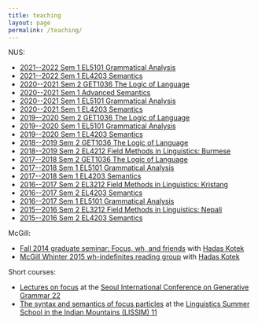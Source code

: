 ```yaml
---
title: teaching
layout: page
permalink: /teaching/
---
```


<!--## Current

## Previous
-->

NUS:
* [2021--2022 Sem 1 EL5101 Grammatical Analysis](/nus/gram2021.html)
* [2021--2022 Sem 1 EL4203 Semantics](/nus/sem2021.html)
* [2020--2021 Sem 2 GET1036 The Logic of Language](/nus/lol.html)
* [2020--2021 Sem 1 Advanced Semantics](/nus/advsem2021.html)
* [2020--2021 Sem 1 EL5101 Grammatical Analysis](/nus/gram2020.html)
* [2020--2021 Sem 1 EL4203 Semantics](/nus/sem2020.html)
* [2019--2020 Sem 2 GET1036 The Logic of Language](/nus/lol.html)
* [2019--2020 Sem 1 EL5101 Grammatical Analysis](/nus/gram2019.html)
* [2019--2020 Sem 1 EL4203 Semantics](/nus/sem2019.html)
* [2018--2019 Sem 2 GET1036 The Logic of Language](/nus/lol.html)
* [2018--2019 Sem 2 EL4212 Field Methods in Linguistics: Burmese](/nus/field2019.html)
* [2017--2018 Sem 2 GET1036 The Logic of Language](/nus/lol.html)
* [2017--2018 Sem 1 EL5101 Grammatical Analysis](/nus/gram2017.html)
* [2017--2018 Sem 1 EL4203 Semantics](/nus/sem2017.html)
* [2016--2017 Sem 2 EL3212 Field Methods in Linguistics: Kristang](/nus/field2017.html)
* [2016--2017 Sem 2 EL4203 Semantics](/nus/sem2017spring.html)
* [2016--2017 Sem 1 EL5101 Grammatical Analysis](/nus/gram2016.html)
* [2015--2016 Sem 2 EL3212 Field Methods in Linguistics: Nepali](/nus/field2016.html)
* [2015--2016 Sem 2 EL4203 Semantics](/nus/sem2016.html)

McGill:
* [Fall 2014 graduate seminar: Focus, wh, and friends](/mcgill/focus-wh.html) with [Hadas Kotek](http://hkotek.com)
* [McGill Whinter 2015 wh-indefinites reading group](/mcgill/wh-indefs.html) with [Hadas Kotek](http://hkotek.com)

Short courses:
* [Lectures on focus](/teaching/sicogg22.html) at the [Seoul International Conference on Generative Grammar 22](https://lingalert.com/2020/04/05/sicogg-22/)
* [The syntax and semantics of focus particles](/teaching/lissim11.html) at the [Linguistics Summer School in the Indian Mountains (LISSIM) 11](http://www.fosssil.in/lissim_11.htm)
